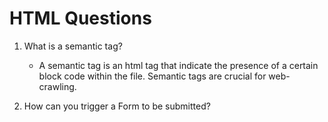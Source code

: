 # HTML Questions

1. What is a semantic tag?

   - A semantic tag is an html tag that indicate the presence of a certain block code within the file. Semantic tags are crucial for web-crawling.

2. How can you trigger a Form to be submitted?
